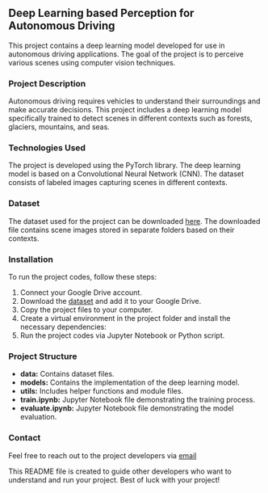 ## Deep Learning based Perception for Autonomous Driving

This project contains a deep learning model developed for use in autonomous driving applications. The goal of the project is to perceive various scenes using computer vision techniques.

### Project Description

Autonomous driving requires vehicles to understand their surroundings and make accurate decisions. This project includes a deep learning model specifically trained to detect scenes in different contexts such as forests, glaciers, mountains, and seas.

### Technologies Used

The project is developed using the PyTorch library. The deep learning model is based on a Convolutional Neural Network (CNN). The dataset consists of labeled images capturing scenes in different contexts.

### Dataset

The dataset used for the project can be downloaded [here](https://drive.google.com/file/d/1vXbTtm-PlTQPO-zN443Ehr7EsYuIoer_/view?usp=share_link). The downloaded file contains scene images stored in separate folders based on their contexts.

### Installation

To run the project codes, follow these steps:

1. Connect your Google Drive account.
2. Download the [dataset](https://drive.google.com/file/d/1vXbTtm-PlTQPO-zN443Ehr7EsYuIoer_/view?usp=share_link) and add it to your Google Drive.
3. Copy the project files to your computer.
4. Create a virtual environment in the project folder and install the necessary dependencies:
5. Run the project codes via Jupyter Notebook or Python script.

### Project Structure

- **data:** Contains dataset files.
- **models:** Contains the implementation of the deep learning model.
- **utils:** Includes helper functions and module files.
- **train.ipynb:** Jupyter Notebook file demonstrating the training process.
- **evaluate.ipynb:** Jupyter Notebook file demonstrating the model evaluation.

### Contact

Feel free to reach out to the project developers via [email](mailto:kizildagfatihh@gmail.com)

This README file is created to guide other developers who want to understand and run your project. Best of luck with your project!
